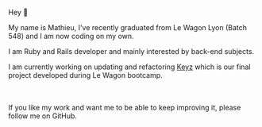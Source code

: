 Hey 👋

My name is Mathieu, I've recently graduated from Le Wagon Lyon (Batch 548) and I am now coding on my own.

I am Ruby and Rails developer and mainly interested by back-end subjects.

I am currently working on updating and refactoring <a href="https://github.com/Mth0158/keyz">Keyz</a> which is our final project developed during Le Wagon bootcamp.

<br>
<br>
If you like my work and want me to be able to keep improving it, please follow me on GitHub.


<!--
**Mth0158/Mth0158** is a ✨ _special_ ✨ repository because its `README.md` (this file) appears on your GitHub profile.

Here are some ideas to get you started:

- 🔭 I’m currently working on ...
- 🌱 I’m currently learning ...
- 👯 I’m looking to collaborate on ...
- 🤔 I’m looking for help with ...
- 💬 Ask me about ...
- 📫 How to reach me: ...
- 😄 Pronouns: ...
- ⚡ Fun fact: ...
-->
